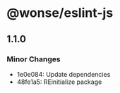 # @wonse/eslint-js

## 1.1.0

### Minor Changes

- 1e0e084: Update dependencies
- 48fe1a5: REinitialize package
